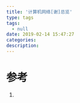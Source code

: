 ```yaml
---
title: '计算机网络[谢]总览'
type: tags
tags:
  - null
date: 2019-02-14 15:47:27
categories:
description:
---
```


# 参考 #
1. 

